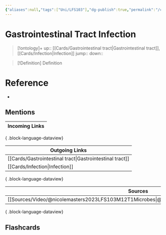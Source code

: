 ```yaml
---
{"aliases":null,"tags":["Uni/LFS103"],"dg-publish":true,"permalink":"/cards/gastrointestinal-tract-infection/","dgPassFrontmatter":true}
---
```


# Gastrointestinal Tract Infection

> [!ontology]+
> up:: [[Cards/Gastrointestinal tract\|Gastrointestinal tract]], [[Cards/Infection\|Infection]]
> jump:: 
> down:: 

> [!Definition] Definition
> 

# Reference
- 

## Mentions
| Incoming Links |
| -------------- |

{ .block-language-dataview}

| Outgoing Links                                              |
| ----------------------------------------------------------- |
| [[Cards/Gastrointestinal tract\|Gastrointestinal tract]] |
| [[Cards/Infection\|Infection]]                           |

{ .block-language-dataview}

| Sources                                                                                           |
| ------------------------------------------------------------------------------------------------- |
| [[Sources/Video/@nicolemasters2023LFS103M12T1Microbes\|@nicolemasters2023LFS103M12T1Microbes]] |

{ .block-language-dataview}

## Flashcards 
